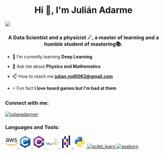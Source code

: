 <h1 align="center">Hi 👋, I'm Julián Adarme</h1>
<img src="[[[https://www.google.com/url?sa=i&url=https%3A%2F%2Fphys.org%2Fnews%2F2019-10-astronomers-giant-galaxy-cluster-x-ray.html&psig=AOvVaw2yfNrCubomECNfIXkUFwnn&ust=1738072114370000&source=images&cd=vfe&opi=89978449&ved=0CBQQjRxqFwoTCLjH46qFlosDFQAAAAAdAAAAABAE](https://www.google.com/url?sa=i&url=https%3A%2F%2Fwww.space.com%2F25450-large-magellanic-cloud.html&psig=AOvVaw3_6afm0n_SAvCjUwFYRN_q&ust=1738072392887000&source=images&cd=vfe&opi=89978449&ved=0CBQQjRxqFwoTCOD106-GlosDFQAAAAAdAAAAABAE)](https://www.google.com/url?sa=i&url=https%3A%2F%2Fen.wikipedia.org%2Fwiki%2FLarge_Magellanic_Cloud&psig=AOvVaw3_6afm0n_SAvCjUwFYRN_q&ust=1738072392887000&source=images&cd=vfe&opi=89978449&ved=0CBQQjRxqFwoTCOD106-GlosDFQAAAAAdAAAAABAJ)](https://upload.wikimedia.org/wikipedia/commons/thumb/e/e2/Large_Magellanic_Cloud_rendered_from_Gaia_EDR3.png/800px-Large_Magellanic_Cloud_rendered_from_Gaia_EDR3.png)">
<h3 align="center">A Data Scientist and a physicist ☄, a master of learning and a humble student of mastering📚.</h3>

- 🌱 I’m currently learning **Deep Learning**

- 💬 Ask me about **Physics and Mathematics**

- 📫 How to reach me **julian.rod0062@gmail.com**

- ⚡ Fun fact **I love board games but I'm bad at them**

<h3 align="left">Connect with me:</h3>
<p align="left">
<a href="https://linkedin.com/in/julianadarmer" target="blank"><img align="center" src="https://raw.githubusercontent.com/rahuldkjain/github-profile-readme-generator/master/src/images/icons/Social/linked-in-alt.svg" alt="julianadarmer" height="30" width="40" /></a>
</p>

<h3 align="left">Languages and Tools:</h3>
<p align="left"> <a href="https://aws.amazon.com" target="_blank" rel="noreferrer"> <img src="https://raw.githubusercontent.com/devicons/devicon/master/icons/amazonwebservices/amazonwebservices-original-wordmark.svg" alt="aws" width="40" height="40"/> </a> <a href="https://www.cprogramming.com/" target="_blank" rel="noreferrer"> <img src="https://raw.githubusercontent.com/devicons/devicon/master/icons/c/c-original.svg" alt="c" width="40" height="40"/> </a> <a href="https://www.w3schools.com/cs/" target="_blank" rel="noreferrer"> <img src="https://raw.githubusercontent.com/devicons/devicon/master/icons/csharp/csharp-original.svg" alt="csharp" width="40" height="40"/> </a> <a href="https://www.mysql.com/" target="_blank" rel="noreferrer"> <img src="https://raw.githubusercontent.com/devicons/devicon/master/icons/mysql/mysql-original-wordmark.svg" alt="mysql" width="40" height="40"/> </a> <a href="https://pandas.pydata.org/" target="_blank" rel="noreferrer"> <img src="https://raw.githubusercontent.com/devicons/devicon/2ae2a900d2f041da66e950e4d48052658d850630/icons/pandas/pandas-original.svg" alt="pandas" width="40" height="40"/> </a> <a href="https://www.python.org" target="_blank" rel="noreferrer"> <img src="https://raw.githubusercontent.com/devicons/devicon/master/icons/python/python-original.svg" alt="python" width="40" height="40"/> </a> <a href="https://scikit-learn.org/" target="_blank" rel="noreferrer"> <img src="https://upload.wikimedia.org/wikipedia/commons/0/05/Scikit_learn_logo_small.svg" alt="scikit_learn" width="40" height="40"/> </a> <a href="https://seaborn.pydata.org/" target="_blank" rel="noreferrer"> <img src="https://seaborn.pydata.org/_images/logo-mark-lightbg.svg" alt="seaborn" width="40" height="40"/> </a> </p>
